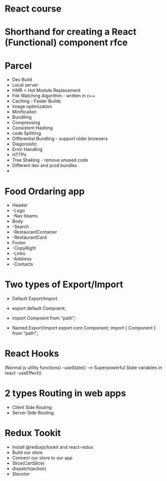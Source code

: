 # React course

# Shorthand for creating a React (Functional) component rfce

# Parcel

- Dev Build
- Local server
- HMR = Hot Module Replacement
- File Watching Algorithm - written in c++
- Caching - Faster Builds
- Image optimization
- Minificaiton
- Bundlling
- Compressing
- Consistent Hashing
- code Splitting
- Differential Bundling - support older browsers
- Diagonostic
- Error Handling
- HTTPs
- Tree Shaking - remove unused code
- Different dev and prod bundles
-

# Food Ordaring app

- Header
- -Logo
- -Nav Iteams
- Body
- -Search
- -RestaurantContainer
- -RestaurantCard
- Footer
- -CopyRight
- -Links
- -Address
- -Contacts

# Two types of Export/Import

- Default Export/Import
- export default Compoent;
- import Compoent from "path";

- Named Export/Import
  export cont Component;
  import { Component } from "path";

# React Hooks

(Normal js utility functions)
-useState() --> Superpowerful State variables in react
-useEffect()

# 2 types Routing in web apps

- Client Side Routing
- Server Side Routing

# Redux Tookit

- Install @reduxjs/tookit and react-redux
- Build our store
- Connect our store to our app
- Slice(CartSlice)
- dispatch(action)
- Slecotor
